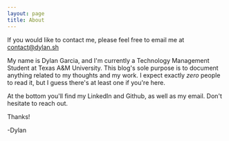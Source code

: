 ```yaml
---
layout: page
title: About
---
```


<p class="message">
  If you would like to contact me, please feel free to email me at <a href="mailto:contact@dylan.sh?Subject=Let's%20get%20in%20touch!" target="_top">contact@dylan.sh</a>
</p>

My name is Dylan Garcia, and I'm currently a Technology Management Student at Texas A&M University. This blog's sole purpose is to document anything related to my thoughts and my work. I expect exactly <i>zero</i> people to read it, but I guess there's at least one if you're here.

At the bottom you'll find my LinkedIn and Github, as well as my email. Don't hesitate to reach out.

Thanks!

-Dylan
